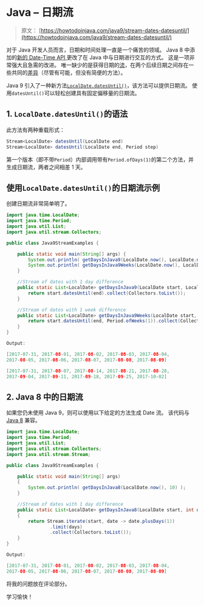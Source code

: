 # Java – 日期流

> 原文： [https://howtodoinjava.com/java9/stream-dates-datesuntil/](https://howtodoinjava.com/java9/stream-dates-datesuntil/)

对于 Java 开发人员而言，日期和时间处理一直是一个痛苦的领域。 Java 8 中添加的[新的 Date-Time API ](//howtodoinjava.com/java8/date-and-time-api-changes-in-java-8-lambda/)更改了在 Java 中与日期进行交互的方式。 这是一项非常强大且急需的改进。 唯一缺少的是获得日期的[流](//howtodoinjava.com/java8/java-8-tutorial-streams-by-examples/)，在两个后续日期之间存在一些共同的[差异](//howtodoinjava.com/java8/calculate-difference-between-two-dates-in-java/)（尽管有可能，但没有简便的方法）。

Java 9 引入了一种新方法[`LocalDate.datesUntil()`](https://docs.oracle.com/javase/8/docs/api/java/time/LocalDate.html)，该方法可以提供日期流。 使用`datesUntil()`可以轻松创建具有固定偏移量的日期流。

## 1\. `LocalDate.datesUntil()`的语法

此方法有两种重载形式：

```java
Stream<LocalDate> datesUntil(LocalDate end)
Stream<LocalDate> datesUntil(LocalDate end, Period step)
```

第一个版本（即不带`Period`）内部调用带有`Period.ofDays(1)`的第二个方法，并生成日期流，两者之间相差 1 天。

## 使用`LocalDate.datesUntil()`的日期流示例

创建日期流非常简单明了。

```java
import java.time.LocalDate;
import java.time.Period;
import java.util.List;
import java.util.stream.Collectors;

public class Java9StreamExamples {

    public static void main(String[] args) {
        System.out.println( getDaysInJava9(LocalDate.now(), LocalDate.now().plusDays(10)) );
        System.out.println( getDaysInJava9Weeks(LocalDate.now(), LocalDate.now().plusWeeks(10)) );
    }

    //Stream of dates with 1 day difference
    public static List<LocalDate> getDaysInJava9(LocalDate start, LocalDate end) {
        return start.datesUntil(end).collect(Collectors.toList());
    }

    //Stream of dates with 1 week difference
    public static List<LocalDate> getDaysInJava9Weeks(LocalDate start, LocalDate end) {
        return start.datesUntil(end, Period.ofWeeks(1)).collect(Collectors.toList());
    }
}

Output:

[2017-07-31, 2017-08-01, 2017-08-02, 2017-08-03, 2017-08-04, 
2017-08-05, 2017-08-06, 2017-08-07, 2017-08-08, 2017-08-09]

[2017-07-31, 2017-08-07, 2017-08-14, 2017-08-21, 2017-08-28, 
2017-09-04, 2017-09-11, 2017-09-18, 2017-09-25, 2017-10-02]

```

## 2\. Java 8 中的日期流

如果您仍未使用 Java 9，则可以使用以下给定的方法生成 Date 流。 该代码与 [Java 8](//howtodoinjava.com/java-8-tutorial/) 兼容。

```java
import java.time.LocalDate;
import java.time.Period;
import java.util.List;
import java.util.stream.Collectors;
import java.util.stream.Stream;

public class Java9StreamExamples {

    public static void main(String[] args) 
    {
        System.out.println( getDaysInJava8(LocalDate.now(), 10) );
    }

    //Stream of dates with 1 day difference
    public static List<LocalDate> getDaysInJava8(LocalDate start, int days) 
    {
        return Stream.iterate(start, date -> date.plusDays(1))
                .limit(days)
                .collect(Collectors.toList());
    }
}

Output:

[2017-07-31, 2017-08-01, 2017-08-02, 2017-08-03, 2017-08-04, 
2017-08-05, 2017-08-06, 2017-08-07, 2017-08-08, 2017-08-09]

```

将我的问题放在评论部分。

学习愉快！